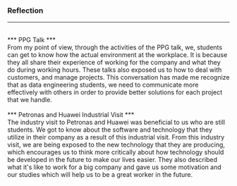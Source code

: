 ### Reflection
_________________________________
<br>
*** PPG Talk ***<br>
From my point of view, through the activities of the PPG talk, we, students can get to know how the actual environment at the workplace. It is because they all share their experience of working for the company and what they do during working hours. These talks also exposed us to how to deal with customers, and manage projects. This conversation has made me recognize that as data engineering students, we need to communicate more effectively with others in order to provide better solutions for each project that we handle. <br><br>
*** Petronas and Huawei Industrial Visit ***<br>
The industry visit to Petronas and Huawei was beneficial to us who are still students.  We got to know about the software and technology that they utilize in their company as a result of this industrial visit. From this industry visit, we are being exposed to the new technology that they are producing, which encourages us to think more critically about how technology should be developed in the future to make our lives easier. They also described what it's like to work for a big company and gave us some motivation and our studies which will help us to be a great worker in the future. 

